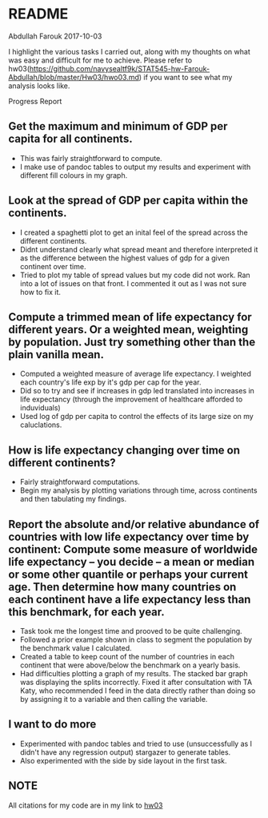 README
================
Abdullah Farouk
2017-10-03

I highlight the various tasks I carried out, along with my thoughts on what was easy and difficult for me to achieve. Please refer to hw03(<https://github.com/navysealtf9k/STAT545-hw-Farouk-Abdullah/blob/master/Hw03/hwo03.md>) if you want to see what my analysis looks like.

Progress Report

Get the maximum and minimum of GDP per capita for all continents.
-----------------------------------------------------------------

-   This was fairly straightforward to compute.
-   I make use of pandoc tables to output my results and experiment with different fill colours in my graph.

Look at the spread of GDP per capita within the continents.
-----------------------------------------------------------

-   I created a spaghetti plot to get an inital feel of the spread across the different continents.
-   Didnt understand clearly what spread meant and therefore interpreted it as the difference between the highest values of gdp for a given continent over time.
-   Tried to plot my table of spread values but my code did not work. Ran into a lot of issues on that front. I commented it out as I was not sure how to fix it.

Compute a trimmed mean of life expectancy for different years. Or a weighted mean, weighting by population. Just try something other than the plain vanilla mean.
-----------------------------------------------------------------------------------------------------------------------------------------------------------------

-   Computed a weighted measure of average life expectancy. I weighted each country's life exp by it's gdp per cap for the year.
-   Did so to try and see if increases in gdp led translated into increases in life expectancy (through the improvement of healthcare afforded to induviduals)
-   Used log of gdp per capita to control the effects of its large size on my caluclations.

How is life expectancy changing over time on different continents?
------------------------------------------------------------------

-   Fairly straightforward computations.
-   Begin my analysis by plotting variations through time, across continents and then tabulating my findings.

Report the absolute and/or relative abundance of countries with low life expectancy over time by continent: Compute some measure of worldwide life expectancy – you decide – a mean or median or some other quantile or perhaps your current age. Then determine how many countries on each continent have a life expectancy less than this benchmark, for each year.
---------------------------------------------------------------------------------------------------------------------------------------------------------------------------------------------------------------------------------------------------------------------------------------------------------------------------------------------------------------------

-   Task took me the longest time and prooved to be quite challenging.
-   Followed a prior example shown in class to segment the population by the benchmark value I calculated.
-   Created a table to keep count of the number of countries in each continent that were above/below the benchmark on a yearly basis.
-   Had difficulties plotting a graph of my results. The stacked bar graph was displaying the splits incorrectly. Fixed it after consultation with TA Katy, who recommended I feed in the data directly rather than doing so by assigning it to a variable and then calling the variable.

I want to do more
-----------------

-   Experimented with pandoc tables and tried to use (unsuccessfully as I didn't have any regression output) stargazer to generate tables.
-   Also experimented with the side by side layout in the first task.

NOTE
----

All citations for my code are in my link to [hw03]((https://github.com/navysealtf9k/STAT545-hw-Farouk-Abdullah/blob/master/Hw03/hwo03.md))
